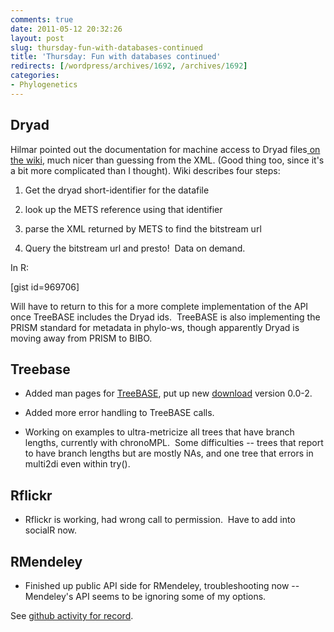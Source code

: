 ```yaml
---
comments: true
date: 2011-05-12 20:32:26
layout: post
slug: thursday-fun-with-databases-continued
title: 'Thursday: Fun with databases continued'
redirects: [/wordpress/archives/1692, /archives/1692]
categories:
- Phylogenetics
---
```


## Dryad


Hilmar pointed out the documentation for machine access to Dryad files[ on the wiki](https://www.nescent.org/wg_dryad/Data_Access), much nicer than guessing from the XML. (Good thing too, since it's a bit more complicated than I thought).  Wiki describes four steps:



	
  1. Get the dryad short-identifier for the datafile

	
  2. look up the METS reference using that identifier

	
  3. parse the XML returned by METS to find the bitstream url

	
  4. Query the bitstream url and presto!  Data on demand.


In R:

[gist id=969706]

Will have to return to this for a more complete implementation of the API once TreeBASE includes the Dryad ids.  TreeBASE is also implementing the PRISM standard for metadata in phylo-ws, though apparently Dryad is moving away from PRISM to BIBO.


## Treebase





	
  * Added man pages for [TreeBASE](https://github.com/cboettig/treeBASE), put up new [download](https://github.com/cboettig/treeBASE/archives/master) version 0.0-2.

	
  * Added more error handling to TreeBASE calls.

	
  * Working on examples to ultra-metricize all trees that have branch lengths, currently with chronoMPL.  Some difficulties -- trees that report to have branch lengths but are mostly NAs, and one tree that errors in multi2di even within try().




## Rflickr





	
  * Rflickr is working, had wrong call to permission.  Have to add into socialR now.




## RMendeley





	
  * Finished up public API side for RMendeley, troubleshooting now -- Mendeley's API seems to be ignoring some of my options.


See [github activity for record](https://github.com/cboettig).
